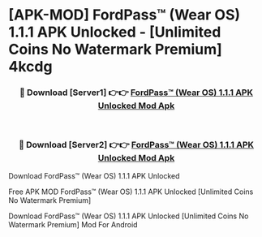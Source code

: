 # [APK-MOD] FordPass™ (Wear OS) 1.1.1 APK Unlocked - [Unlimited Coins No Watermark Premium] 4kcdg



<div align="center">
<h3>🔴 Download [Server1] 👉👉 <a href="https://momento.my/?title=FordPass™_(Wear_OS)_1.1.1_APK_Unlocked">FordPass™ (Wear OS) 1.1.1 APK Unlocked Mod Apk</a></h3><br>

<h3>🔴 Download [Server2] 👉👉 <a href="https://momento.my/?title=FordPass™_(Wear_OS)_1.1.1_APK_Unlocked">FordPass™ (Wear OS) 1.1.1 APK Unlocked Mod Apk</a></h3>
</div>



Download FordPass™ (Wear OS) 1.1.1 APK Unlocked 

Free APK MOD FordPass™ (Wear OS) 1.1.1 APK Unlocked [Unlimited Coins No Watermark Premium]

Download FordPass™ (Wear OS) 1.1.1 APK Unlocked [Unlimited Coins No Watermark Premium] Mod For Android
